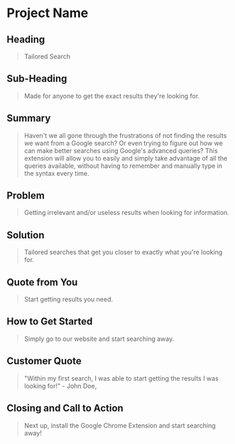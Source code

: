# Project Name #

<!--
> This material was originally posted [here](http://www.quora.com/What-is-Amazons-approach-to-product-development-and-product-management). It is reproduced here for posterities sake.

There is an approach called "working backwards" that is widely used at Amazon. They work backwards from the customer, rather than starting with an idea for a product and trying to bolt customers onto it. While working backwards can be applied to any specific product decision, using this approach is especially important when developing new products or features.

For new initiatives a product manager typically starts by writing an internal press release announcing the finished product. The target audience for the press release is the new/updated product's customers, which can be retail customers or internal users of a tool or technology. Internal press releases are centered around the customer problem, how current solutions (internal or external) fail, and how the new product will blow away existing solutions.

If the benefits listed don't sound very interesting or exciting to customers, then perhaps they're not (and shouldn't be built). Instead, the product manager should keep iterating on the press release until they've come up with benefits that actually sound like benefits. Iterating on a press release is a lot less expensive than iterating on the product itself (and quicker!).

If the press release is more than a page and a half, it is probably too long. Keep it simple. 3-4 sentences for most paragraphs. Cut out the fat. Don't make it into a spec. You can accompany the press release with a FAQ that answers all of the other business or execution questions so the press release can stay focused on what the customer gets. My rule of thumb is that if the press release is hard to write, then the product is probably going to suck. Keep working at it until the outline for each paragraph flows.

Oh, and I also like to write press-releases in what I call "Oprah-speak" for mainstream consumer products. Imagine you're sitting on Oprah's couch and have just explained the product to her, and then you listen as she explains it to her audience. That's "Oprah-speak", not "Geek-speak".

Once the project moves into development, the press release can be used as a touchstone; a guiding light. The product team can ask themselves, "Are we building what is in the press release?" If they find they're spending time building things that aren't in the press release (overbuilding), they need to ask themselves why. This keeps product development focused on achieving the customer benefits and not building extraneous stuff that takes longer to build, takes resources to maintain, and doesn't provide real customer benefit (at least not enough to warrant inclusion in the press release).
 -->

## Heading ##
  <!-- > Name the product in a way the reader (i.e. your target customers) will understand. -->
  > Tailored Search

## Sub-Heading ##
  <!-- > Describe who the market for the product is and what benefit they get. One sentence only underneath the title. -->
  > Made for anyone to get the exact results they're looking for.

## Summary ##
  <!-- > Give a summary of the product and the benefit. Assume the reader will not read anything else so make this paragraph good. -->
  > Haven't we all gone through the frustrations of not finding the results we want from a Google search? Or even trying to figure out how we can make better searches using Google's advanced queries? This extension will allow you to easily and simply take advantage of all the queries available, without having to remember and manually type in the syntax every time.

## Problem ##
  <!-- > Describe the problem your product solves. -->
  > Getting irrelevant and/or useless results when looking for information.

## Solution ##
  <!-- > Describe how your product elegantly solves the problem. -->
  > Tailored searches that get you closer to exactly what you're looking for.

## Quote from You ##
  <!-- > A quote from a spokesperson in your company. -->
  > Start getting results you need.

## How to Get Started ##
  <!-- > Describe how easy it is to get started. -->
  > Simply go to our website and start searching away.

## Customer Quote ##
  <!-- > Provide a quote from a hypothetical customer that describes how they experienced the benefit. -->
  > "Within my first search, I was able to start getting the results I was looking for!" - John Doe,

## Closing and Call to Action ##
  <!-- > Wrap it up and give pointers where the reader should go next. -->
  > Next up, install the Google Chrome Extension and start searching away!